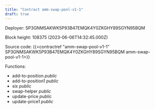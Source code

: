 ```yaml
---
title: "Contract amm-swap-pool-v1-1"
draft: true
---
```

Deployer: SP3GNMSAKWK5P93B47EMQK4Y0ZKGHY89SGYN95BQM


 



Block height: 108375 (2023-06-06T14:32:45.000Z)

Source code: {{<contractref "amm-swap-pool-v1-1" SP3GNMSAKWK5P93B47EMQK4Y0ZKGHY89SGYN95BQM amm-swap-pool-v1-1>}}

Functions:

* add-to-position _public_
* add-to-position1 _public_
* six _public_
* swap-helper _public_
* update-price _public_
* update-price1 _public_
